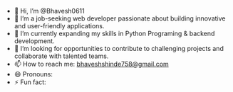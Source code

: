 - 👋 Hi, I’m @Bhavesh0611
- 👀 I’m a job-seeking web developer passionate about building innovative and user-friendly applications.
- 🌱 I’m currently expanding my skills in Python Programing & backend development.
- 💞️ I’m looking for opportunities to contribute to challenging projects and collaborate with talented teams.
- 📫 How to reach me: bhaveshshinde758@gmail.com
- 😄 Pronouns: 
- ⚡ Fun fact: 
